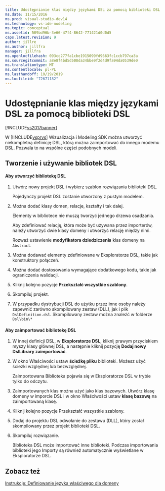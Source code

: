 ```yaml
---
title: Udostępnianie klas między językami DSL za pomocą biblioteki DSL | Microsoft Docs
ms.date: 11/15/2016
ms.prod: visual-studio-dev14
ms.technology: vs-ide-modeling
ms.topic: conceptual
ms.assetid: 509bd96b-3e66-47f4-8642-771421d0d0d5
caps.latest.revision: 9
author: jillre
ms.author: jillfra
manager: jillfra
ms.openlocfilehash: 093cc277fa1cbe1915099fd9663fc1ccb797ca3a
ms.sourcegitcommit: a8e8f4bd5d508da34bbe9f2d4d9fa94da0539de0
ms.translationtype: MT
ms.contentlocale: pl-PL
ms.lasthandoff: 10/19/2019
ms.locfileid: "72671182"
---
```

# <a name="sharing-classes-between-dsls-by-using-a-dsl-library"></a>Udostępnianie klas między językami DSL za pomocą biblioteki DSL
[!INCLUDE[vs2017banner](../includes/vs2017banner.md)]

W [!INCLUDE[vsprvs](../includes/vsprvs-md.md)] Wizualizacja i Modeling SDK można utworzyć niekompletną definicję DSL, którą można zaimportować do innego modemu DSL. Pozwala to na wspólne części podobnych modeli.

## <a name="creating-and-using-dsl-libraries"></a>Tworzenie i używanie bibliotek DSL

#### <a name="to-create-a-dsl-library"></a>Aby utworzyć bibliotekę DSL

1. Utwórz nowy projekt DSL i wybierz szablon rozwiązania biblioteki DSL.

     Pojedynczy projekt DSL zostanie utworzony z pustym modelem.

2. Można dodać klasy domen, relacje, kształty i tak dalej.

     Elementy w bibliotece nie muszą tworzyć jednego drzewa osadzania.

     Aby zdefiniować relację, która może być używana przez importerów, należy utworzyć dwie klasy domeny i utworzyć relację między nimi.

     Rozważ ustawienie **modyfikatora dziedziczenia** klas domeny na `Abstract`.

3. Można dodawać elementy zdefiniowane w Eksploratorze DSL, takie jak konstruktory połączeń.

4. Można dodać dostosowania wymagające dodatkowego kodu, takie jak ograniczenia walidacji.

5. Kliknij kolejno pozycje **Przekształć wszystkie szablony**.

6. Skompiluj projekt.

7. W przypadku dystrybucji DSL do użytku przez inne osoby należy zapewnić zarówno skompilowany zestaw (DLL), jak i plik `DslDefinition.dsl`. Skompilowany zestaw można znaleźć w folderze `Dsl\bin\*`

#### <a name="to-import-a-dsl-library"></a>Aby zaimportować bibliotekę DSL

1. W innej definicji DSL, w **Eksploratorze DSL**, kliknij prawym przyciskiem myszy klasy głównej DSL, a następnie kliknij pozycję **Dodaj nowy DslLibrary zaimportować**.

2. W okno Właściwości ustaw **ścieżkę pliku** biblioteki. Możesz użyć ścieżki względnej lub bezwzględnej.

    Zaimportowana Biblioteka pojawia się w Eksploratorze DSL w trybie tylko do odczytu.

3. Zaimportowanych klas można użyć jako klas bazowych. Utwórz klasę domeny w imporcie DSL i w okno Właściwości ustaw **klasę bazową** na zaimportowaną klasę.

4. Kliknij kolejno pozycje Przekształć wszystkie szablony.

5. Dodaj do projektu DSL odwołanie do zestawu (DLL), który został skompilowany przez projekt biblioteki DSL.

6. Skompiluj rozwiązanie.

   Biblioteka DSL może importować inne biblioteki. Podczas importowania biblioteki jego Importy są również automatycznie wyświetlane w Eksploratorze DSL.

## <a name="see-also"></a>Zobacz też
 [Instrukcje: Definiowanie języka właściwego dla domeny](../modeling/how-to-define-a-domain-specific-language.md)
